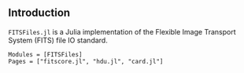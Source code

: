 ## Introduction

`FITSFiles.jl` is a Julia implementation of the Flexible Image Transport System (FITS) file IO standard.

```@autodocs
Modules = [FITSFiles]
Pages = ["fitscore.jl", "hdu.jl", "card.jl"]
```
